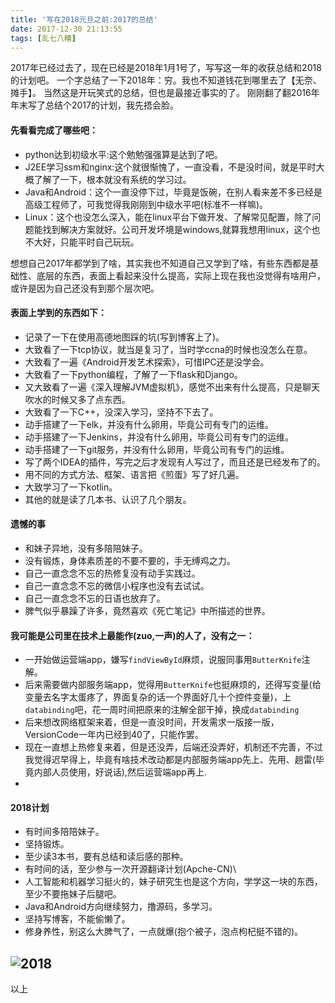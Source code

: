 ```yaml
---
title: '写在2018元旦之前:2017的总结'
date: 2017-12-30 21:13:55
tags: [乱七八糟]
---
```

2017年已经过去了，现在已经是2018年1月1号了，写写这一年的收获总结和2018的计划吧。
一个字总结了一下2018年：穷。我也不知道钱花到哪里去了【无奈、摊手】。
当然这是开玩笑式的总结，但也是最接近事实的了。
刚刚翻了翻2016年年末写了总结个2017的计划，我先捂会脸。
<!--more-->
#### 先看看完成了哪些吧：
* python达到初级水平:这个勉勉强强算是达到了吧。
* J2EE学习ssm和nginx:这个就很惭愧了，一直没看，不是没时间，就是平时大概了解了一下，根本就没有系统的学习过。
* Java和Android：这个一直没停下过，毕竟是饭碗，在别人看来差不多已经是高级工程师了，可我觉得我刚刚到中级水平吧(标准不一样嘛)。
* Linux：这个也没怎么深入，能在linux平台下做开发、了解常见配置，除了问题能找到解决方案就好。公司开发坏境是windows,就算我想用linux，这个也不大好，只能平时自己玩玩。

想想自己2017年都学到了啥，其实我也不知道自己又学到了啥，有些东西都是基础性、底层的东西，表面上看起来没什么提高，实际上现在我也没觉得有啥用户，或许是因为自己还没有到那个层次吧。
#### 表面上学到的东西如下：
* 记录了一下在使用高德地图踩的坑(写到博客上了)。
* 大致看了一下tcp协议，就当是复习了，当时学ccna的时候也没怎么在意。
* 大致看了一遍《Android开发艺术探索》，可惜IPC还是没学会。
* 大致看了一下python编程，了解了一下flask和Django。
* 又大致看了一遍《深入理解JVM虚拟机》，感觉不出来有什么提高，只是聊天吹水的时候又多了点东西。
* 大致看了一下C++，没深入学习，坚持不下去了。
* 动手搭建了一下elk，并没有什么卵用，毕竟公司有专门的运维。
* 动手搭建了一下Jenkins，并没有什么卵用，毕竟公司有专门的运维。
* 动手搭建了一下git服务，并没有什么卵用，毕竟公司有专门的运维。
* 写了两个IDEA的插件，写完之后才发现有人写过了，而且还是已经发布了的。
* 用不同的方式方法、框架、语言把《煎蛋》写了好几遍。
* 大致学习了一下kotlin。
* 其他的就是读了几本书、认识了几个朋友。

#### 遗憾的事
* 和妹子异地，没有多陪陪妹子。
* 没有锻炼，身体素质差的不要不要的，手无缚鸡之力。
* 自己一直念念不忘的热修复没有动手实践过。
* 自己一直念念不忘的微信小程序也没有去试试。
* 自己一直念念不忘的日语也放弃了。
* 脾气似乎暴躁了许多，竟然喜欢《死亡笔记》中所描述的世界。

#### 我可能是公司里在技术上最能作(zuo,一声)的人了，没有之一：
* 一开始做运营端app，嫌写`findViewById`麻烦，说服同事用`ButterKnife`注解。
* 后来需要做内部服务端app，觉得用`ButterKnife`也挺麻烦的，还得写变量(给变量去名字太蛋疼了，界面复杂的话一个界面好几十个控件变量)，上`databinding`吧，花一周时间把原来的注解全部干掉，换成`databinding`
* 后来想改网络框架来着，但是一直没时间，开发需求一版接一版，VersionCode一年内已经到40了，只能作罢。
* 现在一直想上热修复来着，但是还没弄，后端还没弄好，机制还不完善，不过我觉得迟早得上，毕竟有啥技术改动都是内部服务端app先上、先用、趟雷(毕竟内部人员使用，好说话),然后运营端app再上.
* 

#### 2018计划
* 有时间多陪陪妹子。
* 坚持锻炼。
* 至少读3本书，要有总结和读后感的那种。
* 有时间的话，至少参与一次开源翻译计划(Apche-CN)\
* 人工智能和机器学习挺火的，妹子研究生也是这个方向，学学这一块的东西，至少不要拖妹子后腿吧。
* Java和Android方向继续努力，撸源码，多学习。
* 坚持写博客，不能偷懒了。
* 修身养性，别这么大脾气了，一点就爆(抱个被子，泡点枸杞挺不错的)。

![2018](/image/2018_01_01.png)
----
以上
